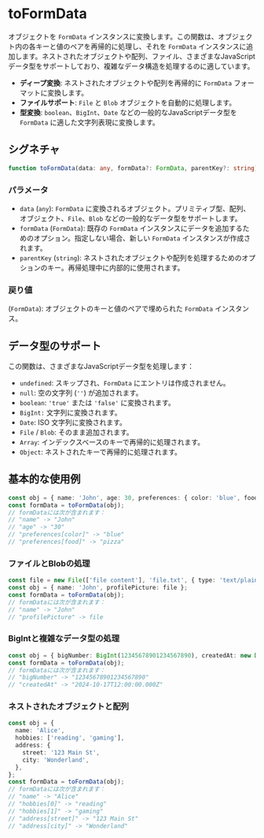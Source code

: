 # toFormData

オブジェクトを `FormData` インスタンスに変換します。この関数は、オブジェクト内の各キーと値のペアを再帰的に処理し、それを `FormData` インスタンスに追加します。ネストされたオブジェクトや配列、ファイル、さまざまなJavaScriptデータ型をサポートしており、複雑なデータ構造を処理するのに適しています。

- **ディープ変換**: ネストされたオブジェクトや配列を再帰的に `FormData` フォーマットに変換します。
- **ファイルサポート**: `File` と `Blob` オブジェクトを自動的に処理します。
- **型変換**: `boolean`、`BigInt`、`Date` などの一般的なJavaScriptデータ型を `FormData` に適した文字列表現に変換します。

## シグネチャ

```typescript
function toFormData(data: any, formData?: FormData, parentKey?: string): FormData;
```

### パラメータ

- `data` (`any`): `FormData` に変換されるオブジェクト。プリミティブ型、配列、オブジェクト、`File`、`Blob` などの一般的なデータ型をサポートします。
- `formData` (`FormData`): 既存の `FormData` インスタンスにデータを追加するためのオプション。指定しない場合、新しい `FormData` インスタンスが作成されます。
- `parentKey` (`string`): ネストされたオブジェクトや配列を処理するためのオプションのキー。再帰処理中に内部的に使用されます。

### 戻り値

(`FormData`): オブジェクトのキーと値のペアで埋められた `FormData` インスタンス。

## データ型のサポート

この関数は、さまざまなJavaScriptデータ型を処理します：

- `undefined`: スキップされ、`FormData` にエントリは作成されません。
- `null`: 空の文字列 (`''`) が追加されます。
- `boolean`: `'true'` または `'false'` に変換されます。
- `BigInt:` 文字列に変換されます。
- `Date`: ISO 文字列に変換されます。
- `File` / `Blob`: そのまま追加されます。
- `Array`: インデックスベースのキーで再帰的に処理されます。
- `Object`: ネストされたキーで再帰的に処理されます。

## 基本的な使用例

```typescript
const obj = { name: 'John', age: 30, preferences: { color: 'blue', food: 'pizza' } };
const formData = toFormData(obj);
// formDataには次が含まれます：
// "name" -> "John"
// "age" -> "30"
// "preferences[color]" -> "blue"
// "preferences[food]" -> "pizza"
```

### ファイルとBlobの処理

```typescript
const file = new File(['file content'], 'file.txt', { type: 'text/plain' });
const obj = { name: 'John', profilePicture: file };
const formData = toFormData(obj);
// formDataには次が含まれます：
// "name" -> "John"
// "profilePicture" -> file
```

### BigIntと複雑なデータ型の処理

```typescript
const obj = { bigNumber: BigInt(12345678901234567890), createdAt: new Date() };
const formData = toFormData(obj);
// formDataには次が含まれます：
// "bigNumber" -> "12345678901234567890"
// "createdAt" -> "2024-10-17T12:00:00.000Z"
```

### ネストされたオブジェクトと配列

```typescript
const obj = {
  name: 'Alice',
  hobbies: ['reading', 'gaming'],
  address: {
    street: '123 Main St',
    city: 'Wonderland',
  },
};
const formData = toFormData(obj);
// formDataには次が含まれます：
// "name" -> "Alice"
// "hobbies[0]" -> "reading"
// "hobbies[1]" -> "gaming"
// "address[street]" -> "123 Main St"
// "address[city]" -> "Wonderland"
```
